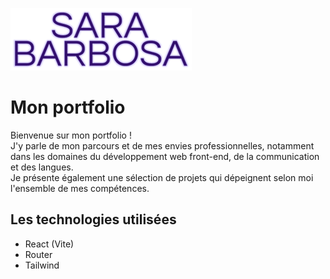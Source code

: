 ![Logo du portfolio.](/public/assets/READMELogo.png)

# Mon portfolio
Bienvenue sur mon portfolio ! <br>
J'y parle de mon parcours et de mes envies professionnelles, notamment dans les domaines du développement web front-end, de la communication et des langues. <br>
Je présente également une sélection de projets qui dépeignent selon moi l'ensemble de mes compétences. <br>

## Les technologies utilisées
- React (Vite)
- Router
- Tailwind